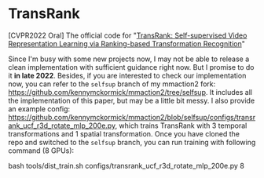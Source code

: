# TransRank
[CVPR2022 Oral] The official code for "[TransRank: Self-supervised Video Representation Learning via Ranking-based Transformation Recognition](https://arxiv.org/abs/2205.02028)"

Since I'm busy with some new projects now, I may not be able to release a clean implementation with sufficient guidance right now. But I promise to do it **in late 2022**. 
Besides, if you are interested to check our implementation now, you can refer to the `selfsup` branch of my mmaction2 fork: https://github.com/kennymckormick/mmaction2/tree/selfsup. It includes all the implementation of this paper, but may be a little bit messy. I also provide an example config: https://github.com/kennymckormick/mmaction2/blob/selfsup/configs/transrank_ucf_r3d_rotate_mlp_200e.py, which trains TransRank with 3 temporal transformations and 1 spatial transformation. Once you have cloned the repo and switched to the `selfsup` branch, you can run training with following command (8 GPUs):

bash tools/dist_train.sh configs/transrank_ucf_r3d_rotate_mlp_200e.py 8
